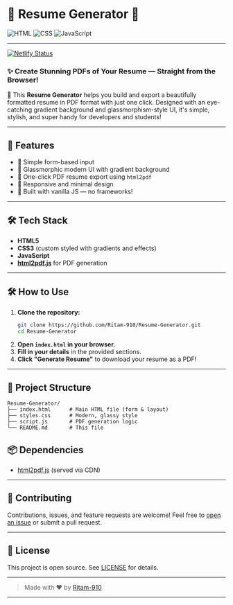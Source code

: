 # 💼 Resume Generator 🚀

![HTML](https://img.shields.io/badge/HTML5-E34F26?style=flat-square&logo=html5&logoColor=white)
![CSS](https://img.shields.io/badge/CSS3-1572B6?style=flat-square&logo=css3&logoColor=white)
![JavaScript](https://img.shields.io/badge/JavaScript-F7DF1E?style=flat-square&logo=javascript&logoColor=black)

---
[![Netlify Status](https://api.netlify.com/api/v1/badges/2166be54-b717-47ed-a41b-a368d1c310a5/deploy-status)](https://app.netlify.com/projects/soft-treacle-06ca6f/deploys)

### ✨ Create Stunning PDFs of Your Resume — Straight from the Browser!

📄 This **Resume Generator** helps you build and export a beautifully formatted resume in PDF format with just one click. Designed with an eye-catching gradient background and glassmorphism-style UI, it's simple, stylish, and super handy for developers and students!

---

## 🔧 Features

- 📝 Simple form-based input
- 🎨 Glassmorphic modern UI with gradient background
- 📄 One-click PDF resume export using `html2pdf`
- 📱 Responsive and minimal design
- 🧠 Built with vanilla JS — no frameworks!

---

## 🛠️ Tech Stack

- **HTML5**
- **CSS3** (custom styled with gradients and effects)
- **JavaScript**
- **[html2pdf.js](https://github.com/eKoopmans/html2pdf)** for PDF generation

---
## 🛠️ How to Use

1. **Clone the repository:**
   ```bash
   git clone https://github.com/Ritam-910/Resume-Generator.git
   cd Resume-Generator
   ```
2. **Open `index.html` in your browser.**
3. **Fill in your details** in the provided sections.
4. **Click "Generate Resume"** to download your resume as a PDF!

---

## 📁 Project Structure
```
Resume-Generator/
├── index.html      # Main HTML file (form & layout)
├── styles.css      # Modern, glassy style
├── script.js       # PDF generation logic
└── README.md       # This file
```
## 📦 Dependencies

- [html2pdf.js](https://github.com/eKoopmans/html2pdf) (served via CDN)

---

## 🙌 Contributing

Contributions, issues, and feature requests are welcome!
Feel free to [open an issue](https://github.com/Ritam-910/Resume-Generator/issues) or submit a pull request.

---

## 🪪 License

This project is open source. See [LICENSE](LICENSE) for details.

---

> Made with ❤️ by [Ritam-910](https://github.com/Ritam-910)

---


